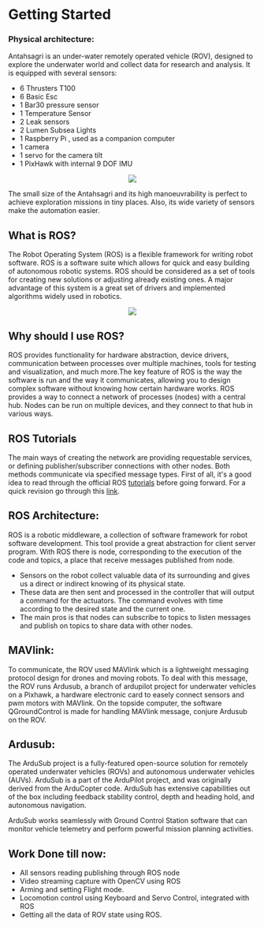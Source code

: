 # Getting Started

### Physical architecture:

Antahsagri  is an under-water remotely operated vehicle (ROV), designed to explore the underwater world and collect data for research and analysis. It is equipped with several sensors:

- 6 Thrusters T100
- 6 Basic Esc
- 1 Bar30 pressure sensor
- 1 Temperature Sensor
- 2 Leak sensors
- 2 Lumen Subsea Lights
- 1 Raspberry Pi , used as a companion computer
- 1 camera
- 1 servo for the camera tilt
- 1 PixHawk with internal 9 DOF IMU
<p align="center">
  <img src="https://scontent.fixr1-1.fna.fbcdn.net/v/t1.0-0/p180x540/87168843_1406226076246389_6672358876907569152_o.jpg?_nc_cat=101&_nc_sid=110474&_nc_ohc=IAyL5wX5IqkAX9X6gN0&_nc_ht=scontent.fixr1-1.fna&_nc_tp=6&oh=833e10a8637677822bc62130d7015098&oe=5F320F34">
</p>


The small size of the Antahsagri and its high manoeuvrability is perfect to achieve exploration missions in tiny places. Also, its wide variety of sensors make the automation easier.


## What is ROS?
The Robot Operating System (ROS) is a flexible framework for writing robot software. ROS is a software suite which allows for quick and easy building of autonomous robotic systems. ROS should be considered as a set of tools for creating new solutions or adjusting already existing ones. A major advantage of this system is a great set of drivers and implemented algorithms widely used in robotics.

<p align="center">
  <img src="https://media.geeksforgeeks.org/wp-content/uploads/20191213180658/ros-instructables.jpg">
</p>

## Why should I use ROS?
ROS provides functionality for hardware abstraction, device drivers, communication between processes over multiple machines, tools for testing and visualization, and much more.The key feature of ROS is the way the software is run and the way it communicates, allowing you to design complex software without knowing how certain hardware works. ROS provides a way to connect a network of processes (nodes) with a central hub. Nodes can be run on multiple devices, and they connect to that hub in various ways.
## ROS Tutorials
The main ways of creating the network are providing requestable services, or defining publisher/subscriber connections with other nodes. Both methods communicate via specified message types.
First of all, it's a good idea to read through the official ROS [tutorials](http://wiki.ros.org/ROS/Tutorials) before going forward.
For a quick revision go through this [link](https://docs.google.com/document/d/1ldGKymQ69mHqShosXWEiA1hdclQTj8zcJI4iImfuoGE/edit?usp=sharing).


## ROS Architecture:
ROS is a robotic middleware, a collection of software framework for robot software development. This tool provide a great abstraction for client server
program. With ROS there is node, corresponding to the execution of the code and topics, a place that receive messages published from node. 

- Sensors on the robot collect valuable data of its surrounding and gives us a direct or indirect knowing of its physical state.
- These data are then sent and processed in the controller that will output a command for the actuators. The command evolves with time according to the desired         state and the current one.
- The main pros is that nodes can subscribe to topics to listen messages and publish on topics to share data with other nodes.

## MAVlink:

To communicate, the ROV used MAVlink which is a lightweight messaging protocol design for drones and moving robots. To deal with this message, the
ROV runs Ardusub, a branch of ardupilot project for underwater vehicles on a Pixhawk, a hardware electronic card to easely connect sensors and pwm motors
with MAVlink. On the topside computer, the software QGroundControl is made for handling MAVlink message, conjure Ardusub on the ROV.

## Ardusub:

The ArduSub project is a fully-featured open-source solution for remotely operated underwater vehicles (ROVs) and autonomous underwater vehicles (AUVs). ArduSub is a part of the ArduPilot project, and was originally derived from the ArduCopter code. ArduSub has extensive capabilities out of the box including feedback stability control, depth and heading hold, and autonomous navigation.

ArduSub works seamlessly with Ground Control Station software that can monitor vehicle telemetry and perform powerful mission planning activities. 

## Work Done till now:

  - All sensors reading publishing through ROS node
  - Video streaming capture with OpenCV using ROS
  - Arming and setting Flight mode.
  - Locomotion control using Keyboard and Servo Control, integrated with ROS
  - Getting all the data of ROV state using ROS.
  
